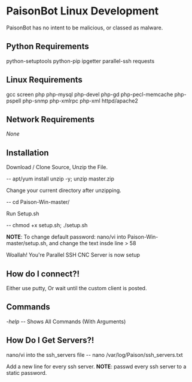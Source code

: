 # PaisonBot Linux Development
PaisonBot has no intent to be malicious, or classed as malware.

## Python Requirements
python-setuptools python-pip ipgetter parallel-ssh requests

## Linux Requirements
gcc screen php php-mysql php-devel php-gd php-pecl-memcache php-pspell php-snmp php-xmlrpc php-xml httpd/apache2

## Network Requirements
*None*


## Installation
Download / Clone Source, Unzip the File.

-- apt/yum install unzip -y; unzip master.zip

Change your current directory after unzipping.

-- cd Paison-Win-master/

Run Setup.sh

-- chmod +x setup.sh; ./setup.sh

__NOTE__: To change default password: nano/vi into Paison-Win-master/setup.sh, and change the text insde line > 58

Woallah! You're Parallel SSH CNC Server is now setup


## How do I connect?!
Either use putty, Or wait until the custom client is posted.


## Commands
*-help*
    -- Shows All Commands (With Arguments)
    
## How Do I Get Servers?!
nano/vi into the ssh_servers file
    -- nano /var/log/Paison/ssh_servers.txt

Add a new line for every ssh server.
__NOTE__: passwd every ssh server to a static password.

